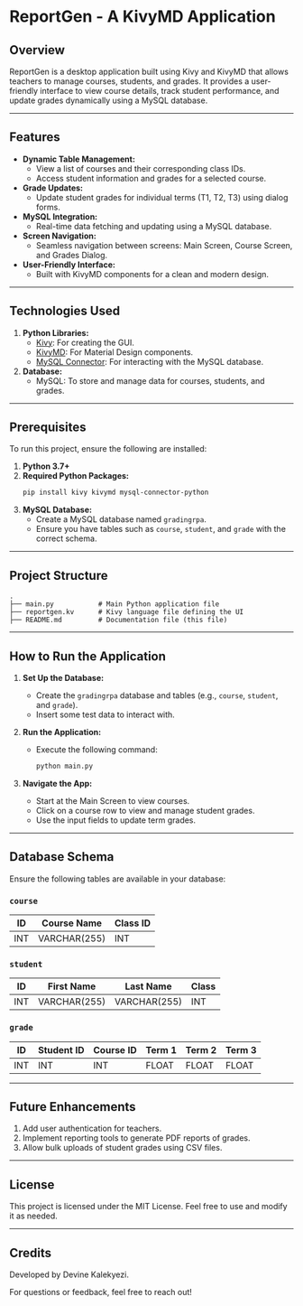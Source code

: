 # ReportGen - A KivyMD Application

## Overview
ReportGen is a desktop application built using Kivy and KivyMD that allows teachers to manage courses, students, and grades. It provides a user-friendly interface to view course details, track student performance, and update grades dynamically using a MySQL database.

---

## Features
- **Dynamic Table Management:**
  - View a list of courses and their corresponding class IDs.
  - Access student information and grades for a selected course.
- **Grade Updates:**
  - Update student grades for individual terms (T1, T2, T3) using dialog forms.
- **MySQL Integration:**
  - Real-time data fetching and updating using a MySQL database.
- **Screen Navigation:**
  - Seamless navigation between screens: Main Screen, Course Screen, and Grades Dialog.
- **User-Friendly Interface:**
  - Built with KivyMD components for a clean and modern design.

---

## Technologies Used
1. **Python Libraries:**
   - [Kivy](https://kivy.org/): For creating the GUI.
   - [KivyMD](https://kivymd.readthedocs.io/): For Material Design components.
   - [MySQL Connector](https://dev.mysql.com/doc/connector-python/en/): For interacting with the MySQL database.
2. **Database:**
   - MySQL: To store and manage data for courses, students, and grades.

---

## Prerequisites
To run this project, ensure the following are installed:

1. **Python 3.7+**
2. **Required Python Packages:**
   ```bash
   pip install kivy kivymd mysql-connector-python
   ```
3. **MySQL Database:**
   - Create a MySQL database named `gradingrpa`.
   - Ensure you have tables such as `course`, `student`, and `grade` with the correct schema.

---

## Project Structure
```
.
├── main.py           # Main Python application file
├── reportgen.kv      # Kivy language file defining the UI
├── README.md         # Documentation file (this file)
```

---

## How to Run the Application

1. **Set Up the Database:**
   - Create the `gradingrpa` database and tables (e.g., `course`, `student`, and `grade`).
   - Insert some test data to interact with.

2. **Run the Application:**
   - Execute the following command:
     ```bash
     python main.py
     ```

3. **Navigate the App:**
   - Start at the Main Screen to view courses.
   - Click on a course row to view and manage student grades.
   - Use the input fields to update term grades.

---

## Database Schema
Ensure the following tables are available in your database:

### `course`
| ID   | Course Name     | Class ID |
|------|-----------------|----------|
| INT  | VARCHAR(255)    | INT      |

### `student`
| ID   | First Name | Last Name | Class |
|------|------------|-----------|-------|
| INT  | VARCHAR(255) | VARCHAR(255) | INT |

### `grade`
| ID   | Student ID | Course ID | Term 1 | Term 2 | Term 3 |
|------|------------|-----------|--------|--------|--------|
| INT  | INT        | INT       | FLOAT  | FLOAT  | FLOAT  |

---

## Future Enhancements
1. Add user authentication for teachers.
2. Implement reporting tools to generate PDF reports of grades.
3. Allow bulk uploads of student grades using CSV files.

---

## License
This project is licensed under the MIT License. Feel free to use and modify it as needed.

---

## Credits
Developed by Devine Kalekyezi.

For questions or feedback, feel free to reach out!


